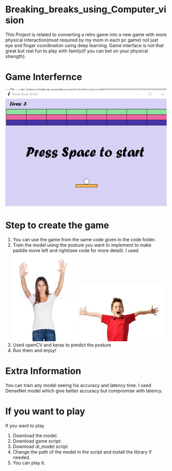 # Breaking_breaks_using_Computer_vision
This Project is related to converting a retro game into a new game with more physical interaction(must required by my mom in each pc game) not just eye and finger coordination using deep learning. Game interface is not that great but real fun to play with family(if you can bet on your physical strength).

# Game Interfernce
![](https://github.com/BhaveshRaj27/Breaking_breaks_-using_Computer_vision/blob/main/Data/Screenshot%20(265).png)


# Step to create the game
1. You can use the game from the same code given in the code folder.
2. Train the model using the posture you want to implement to make paddle move left and right(see code for more detail). I used 
![](https://github.com/BhaveshRaj27/Breaking_breaks_-using_Computer_vision/blob/main/Data/download%20(8).jpg)
![](https://github.com/BhaveshRaj27/Breaking_breaks_-using_Computer_vision/blob/main/Data/download%20(1).jpg)
3. Used openCV and keras to predict the posture
4. Run them and enjoy!

# Extra Information
You can train any model seeing his accuracy and latency time. I used DenseNet model which give better accuracy but compromise with latency.

# If you want to play
If you want to play
1. Download the model.
2. Download game script.
3. Download dl_model script
4. Change the path of the model in the script and install the library if needed.
5. You can play it.

